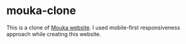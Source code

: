 # mouka-clone

This is a clone of <a href = "https://www.mouka.com/">Mouka website</a>. I used mobile-first responsiveness approach while creating this website.
